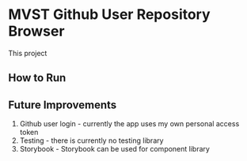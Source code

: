# MVST Github User Repository Browser

This project

## How to Run

## Future Improvements

1. Github user login - currently the app uses my own personal access token
2. Testing - there is currently no testing library
3. Storybook - Storybook can be used for component library
